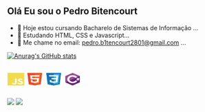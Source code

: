 ## Olá Eu sou o Pedro Bitencourt

- 🔭 Hoje estou cursando Bacharelo de Sistemas de Informação ...
- 🌱 Estudando HTML, CSS e Javascript...
- 💬 Me chame no email: pedro.b1tencourt2801@gmail.com ...

[![Anurag's GitHub stats](https://github-readme-stats.vercel.app/api?username=p3drobitencourt&show_icons=true&theme=dark&count_private=true)](https://github.com/anuraghazra/github-readme-stats)

<div style="display: inline_block"><br>
  <img align="center" alt="Pedro-Js" height="30" width="40" src="https://raw.githubusercontent.com/devicons/devicon/master/icons/javascript/javascript-plain.svg">
  <img align="center" alt="Pedro-HTML" height="30" width="40" src="https://raw.githubusercontent.com/devicons/devicon/master/icons/html5/html5-original.svg">
  <img align="center" alt="Pedro-CSS" height="30" width="40" src="https://raw.githubusercontent.com/devicons/devicon/master/icons/css3/css3-original.svg">
  <img align="center" alt="Pedro-Csharp" height="30" width="40" src="https://raw.githubusercontent.com/devicons/devicon/master/icons/csharp/csharp-original.svg">
</div>
  
  ##
 
<div>
  <a href = "mailto:pedro.b1tencourt2801@gmail.com"><img src="https://img.shields.io/badge/-Gmail-%23333?style=for-the-badge&logo=gmail&logoColor=white" target="_blank"></a>
  <a href="www.linkedin.com/in/pedro-bitencourt-701033326" target="_blank"><img src="https://img.shields.io/badge/-LinkedIn-%230077B5?style=for-the-badge&logo=linkedin&logoColor=white" target="_blank"></a> 
  
</div>

